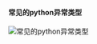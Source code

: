 #### 常见的python异常类型

![](http://images.cnitblog.com/blog/311516/201401/132257132203.png '常见的python异常类型')
